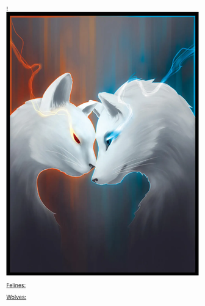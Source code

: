 !![Image Description](/images/Pasted%20image%2020250208065627.png)

[Felines: ](Felines.md)

[Wolves:](Wolves.md)